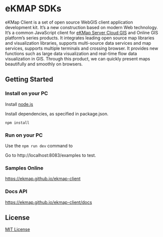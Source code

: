 # eKMAP SDKs

eKMap Client is a set of open source WebGIS client application development kit. It’s a new construction based on modern Web technology. It’s a common JavaScript client for [eKMap Server Cloud GIS](http://ekgis.com.vn/) and Online GIS platform’s series products. It integrates leading open source map libraries and visualization libraries, supports multi-source data services and map services, supports multiple terminals and crossing browser. It provides new functions such as large data visualization and real-time flow data visualization in GIS. Through this product, we can quickly present maps beautifully and smoothly on browsers.

## Getting Started

### Install on your PC

Install [node.js](http://nodejs.org/)

Install dependencies, as specified in package.json.

````
npm install
````

### Run on your PC

Use the `npm run dev` command to

Go to http://localhost:8083/examples to test.

### Samples Online

https://ekmap.github.io/ekmap-client

### Docs API

https://ekmap.github.io/ekmap-client/docs

## License
[MIT License](./LICENSE)

